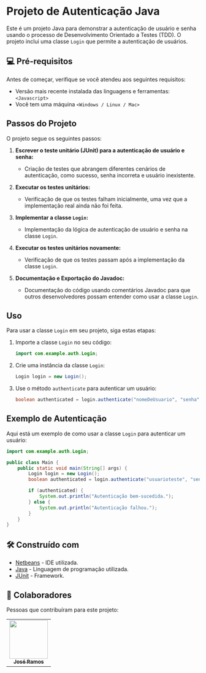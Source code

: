 # Projeto de Autenticação Java

Este é um projeto Java para demonstrar a autenticação de usuário e senha usando o processo de Desenvolvimento Orientado a Testes (TDD). O projeto inclui uma classe `Login` que permite a autenticação de usuários.

## 💻 Pré-requisitos

Antes de começar, verifique se você atendeu aos seguintes requisitos:

* Versão mais recente instalada das linguagens e ferramentas: `<Javascript>`
* Você tem uma máquina `<Windows / Linux / Mac>`

## Passos do Projeto

O projeto segue os seguintes passos:

1. **Escrever o teste unitário (JUnit) para a autenticação de usuário e senha:**

    - Criação de testes que abrangem diferentes cenários de autenticação, como sucesso, senha incorreta e usuário inexistente.

2. **Executar os testes unitários:**

    - Verificação de que os testes falham inicialmente, uma vez que a implementação real ainda não foi feita.

3. **Implementar a classe `Login`:**

    - Implementação da lógica de autenticação de usuário e senha na classe `Login`.

4. **Executar os testes unitários novamente:**

    - Verificação de que os testes passam após a implementação da classe `Login`.

5. **Documentação e Exportação do Javadoc:**

    - Documentação do código usando comentários Javadoc para que outros desenvolvedores possam entender como usar a classe `Login`.

## Uso

Para usar a classe `Login` em seu projeto, siga estas etapas:

1. Importe a classe `Login` no seu código:

    ```java
    import com.example.auth.Login;
    ```

2. Crie uma instância da classe `Login`:

    ```java
    Login login = new Login();
    ```

3. Use o método `authenticate` para autenticar um usuário:

    ```java
    boolean authenticated = login.authenticate("nomeDeUsuario", "senha");
    ```

## Exemplo de Autenticação

Aqui está um exemplo de como usar a classe `Login` para autenticar um usuário:

```java
import com.example.auth.Login;

public class Main {
    public static void main(String[] args) {
        Login login = new Login();
        boolean authenticated = login.authenticate("usuarioteste", "senhateste");

        if (authenticated) {
            System.out.println("Autenticação bem-sucedida.");
        } else {
            System.out.println("Autenticação falhou.");
        }
    }
}

```

## 🛠️ Construído com


* [Netbeans](https://netbeans.apache.org/) - IDE utilizada.
* [Java](https://www.java.com/pt-BR/) - Linguagem de programação utilizada.
* [JUnit](https://junit.org/junit5/) - Framework.

## 🤝 Colaboradores

Pessoas que contribuíram para este projeto:

<table>
  <tr>
    <td align="center">
      <a href="#">
        <img src="https://avatars.githubusercontent.com/u/77749469?v=4" width="100px;"/><br>
        <sub>
          <b>José Ramos</b>
        </sub>
      </a>
    </td>
  </tr>
</table>
